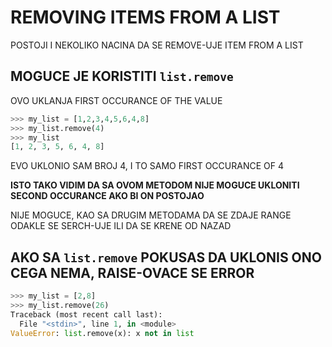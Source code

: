 # REMOVING ITEMS FROM A LIST

POSTOJI I NEKOLIKO NACINA DA SE REMOVE-UJE ITEM FROM A LIST

## MOGUCE JE KORISTITI `list.remove`

OVO UKLANJA FIRST OCCURANCE OF THE VALUE

```py
>>> my_list = [1,2,3,4,5,6,4,8]
>>> my_list.remove(4)
>>> my_list
[1, 2, 3, 5, 6, 4, 8]
```

EVO UKLONIO SAM BROJ 4, I TO SAMO FIRST OCCURANCE OF 4

**ISTO TAKO VIDIM DA SA OVOM METODOM NIJE MOGUCE UKLONITI SECOND OCCURANCE AKO BI ON POSTOJAO**

NIJE MOGUCE, KAO SA DRUGIM METODAMA DA SE ZDAJE RANGE ODAKLE SE SERCH-UJE ILI DA SE KRENE OD NAZAD

## AKO SA `list.remove` POKUSAS DA UKLONIS ONO CEGA NEMA, RAISE-OVACE SE ERROR

```py
>>> my_list = [2,8]
>>> my_list.remove(26)
Traceback (most recent call last):
  File "<stdin>", line 1, in <module>
ValueError: list.remove(x): x not in list
```
